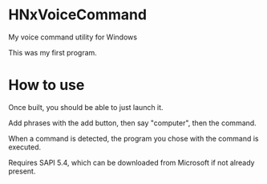 # HNxVoiceCommand
My voice command utility for Windows

This was my first program.

# How to use
Once built, you should be able to just launch it.

Add phrases with the add button, then say "computer", then the command.

When a command is detected, the program you chose with the command is executed.

Requires SAPI 5.4, which can be downloaded from Microsoft if not already present.
